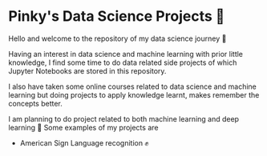 # Pinky's Data Science Projects :seedling:

Hello and welcome to the repository of my data science journey :wave:

Having an interest in data science and machine learning with prior little knowledge, I find some time to do data related side projects of which Jupyter Notebooks 
are stored in this repository.

I also have taken some online courses related to data science and machine learning but doing projects to apply knowledge learnt, makes remember the concepts better.

I am planning to do project related to both machine learning and deep learning :robot: Some examples of my projects are
- American Sign Language recognition :fist:
